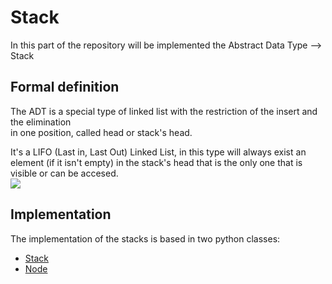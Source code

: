 # Stack
In this part of the repository will be implemented the Abstract Data Type --> Stack
## Formal definition
The ADT is a special type of linked list with the restriction of the insert and the elimination <br>
in one position, called head or stack's head. <br>

It's a LIFO (Last in, Last Out) Linked List, in this type will always exist an element (if it isn't empty) in the stack's head
that is the only one that is visible or can be accesed. <br>
<img src="https://github.com/JuanjoLopez19/imagenes/blob/main/stack.png">
## Implementation
The implementation of the stacks is based in two python classes:
- <a href="https://github.com/JuanjoLopez19/PythonATDs/blob/main/stack/Stack.py" > Stack </a>
- <a href="https://github.com/JuanjoLopez19/PythonATDs/blob/main/stack/node.py" > Node </a>
